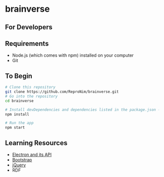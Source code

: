 # brainverse
## For Developers

## Requirements
- Node.js (which comes with npm) installed on your computer
- Git

## To Begin
```bash
# Clone this repository
git clone https://github.com/ReproNim/brainverse.git
# Go into the repository
cd brainverse

# Install devDependencies and dependencies listed in the package.json - electron, bootstrap and jQuery 
npm install

# Run the app
npm start
```

## Learning Resources

- [Electron and its API](http://electron.atom.io)
- [Bootstrap](http://getbootstrap.com)
- [jQuery](https://jQuery.com)
- RDF